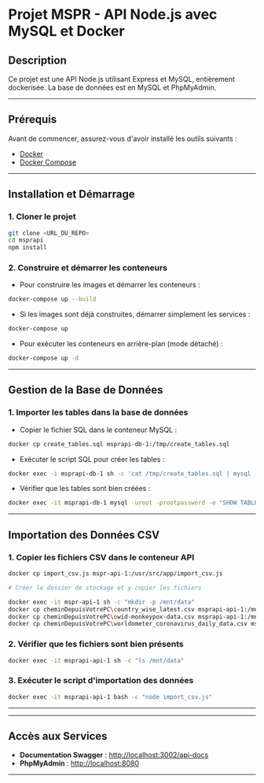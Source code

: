 # Projet MSPR - API Node.js avec MySQL et Docker

## Description
Ce projet est une API Node.js utilisant Express et MySQL, entièrement dockerisée. La base de données est en MySQL et PhpMyAdmin.

---

## Prérequis
Avant de commencer, assurez-vous d'avoir installé les outils suivants :

- [Docker](https://docs.docker.com/get-docker/)
- [Docker Compose](https://docs.docker.com/compose/install/)

---

## Installation et Démarrage
### 1. Cloner le projet
```bash
git clone <URL_DU_REPO>
cd msprapi
npm install
```

### 2. Construire et démarrer les conteneurs
- Pour construire les images et démarrer les conteneurs :
```bash
docker-compose up --build
```
- Si les images sont déjà construites, démarrer simplement les services :
```bash
docker-compose up
```
- Pour exécuter les conteneurs en arrière-plan (mode détaché) :
```bash
docker-compose up -d
```

---
## Gestion de la Base de Données
### 1. Importer les tables dans la base de données
- Copier le fichier SQL dans le conteneur MySQL :
```bash
docker cp create_tables.sql msprapi-db-1:/tmp/create_tables.sql
```
- Exécuter le script SQL pour créer les tables :
```bash
docker exec -i msprapi-db-1 sh -c 'cat /tmp/create_tables.sql | mysql -uroot -prootpassword bdd_mspr_api'
```
- Vérifier que les tables sont bien créées :
```bash
docker exec -it msprapi-db-1 mysql -uroot -prootpassword -e "SHOW TABLES;" bdd_mspr_api
```

---

## Importation des Données CSV
### 1. Copier les fichiers CSV dans le conteneur API
```bash
docker cp import_csv.js mspr-api-1:/usr/src/app/import_csv.js

# Créer le dossier de stockage et y copier les fichiers

docker exec -it mspr-api-1 sh -c "mkdir -p /mnt/data"
docker cp cheminDepuisVotrePC\country_wise_latest.csv msprapi-api-1:/mnt/data/country_wise_latest.csv
docker cp cheminDepuisVotrePC\owid-monkeypox-data.csv msprapi-api-1:/mnt/data/owid-monkeypox-data.csv
docker cp cheminDepuisVotrePC\worldometer_coronavirus_daily_data.csv msprapi-api-1:/mnt/data/worldometer_coronavirus_daily_data.csv
```
### 2. Vérifier que les fichiers sont bien présents
```bash
docker exec -it msprapi-api-1 sh -c "ls /mnt/data"
```
### 3. Exécuter le script d'importation des données
```bash
docker exec -it msprapi-api-1 bash -c "node import_csv.js"
```

---
---

## Accès aux Services
- **Documentation Swagger** : [http://localhost:3002/api-docs](http://localhost:3002/api-docs)
- **PhpMyAdmin** : [http://localhost:8080](http://localhost:8080)

---



